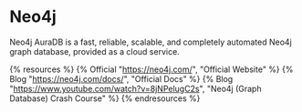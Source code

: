 # Neo4j

Neo4j AuraDB is a fast, reliable, scalable, and completely automated Neo4j graph database, provided as a cloud service.

{% resources %}
  {% Official "https://neo4j.com/", "Official Website" %}
  {% Blog "https://neo4j.com/docs/", "Official Docs" %}
  {% Blog "https://www.youtube.com/watch?v=8jNPelugC2s", "Neo4j (Graph Database) Crash Course" %}
{% endresources %}

